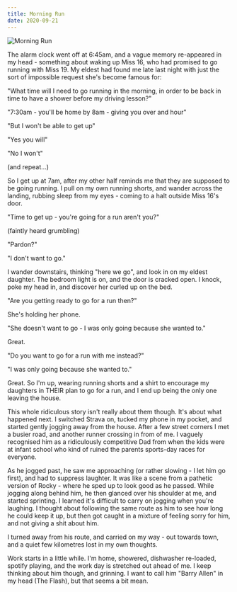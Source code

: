 ```yaml
---
title: Morning Run
date: 2020-09-21
---
```


![Morning Run](https://source.unsplash.com/7QCBakMyDCE/1600x900)

The alarm clock went off at 6:45am, and a vague memory re-appeared in my head - something about waking up Miss 16, who had promised to go running with Miss 19. My eldest had found me late last night with just the sort of impossible request she's become famous for:

"What time will I need to go running in the morning, in order to be back in time to have a shower before my driving lesson?"

"7:30am - you'll be home by 8am - giving you over and hour"

"But I won't be able to get up"

"Yes you will"

"No I won't"

(and repeat...)

So I get up at 7am, after my other half reminds me that they are supposed to be going running. I pull on my own running shorts, and wander across the landing, rubbing sleep from my eyes - coming to a halt outside Miss 16's door.

"Time to get up - you're going for a run aren't you?"

(faintly heard grumbling)

"Pardon?"

"I don't want to go."

I wander downstairs, thinking "here we go", and look in on my eldest daughter. The bedroom light is on, and the door is cracked open. I knock, poke my head in, and discover her curled up on the bed.

"Are you getting ready to go for a run then?"

She's holding her phone.

"She doesn't want to go - I was only going because she wanted to."

Great.

"Do you want to go for a run with me instead?"

"I was only going because she wanted to."

Great. So I'm up, wearing running shorts and a shirt to encourage my daughters in THEIR plan to go for a run, and I end up being the only one leaving the house.

This whole ridiculous story isn't really about them though. It's about what happened next. I switched Strava on, tucked my phone in my pocket, and started gently jogging away from the house. After a few street corners I met a busier road, and another runner crossing in from of me. I vaguely recognised him as a ridiculously competitive Dad from when the kids were at infant school who kind of ruined the parents sports-day races for everyone.

As he jogged past, he saw me approaching (or rather slowing - I let him go first), and had to suppress laughter. It was like a scene from a pathetic version of Rocky - where he sped up to look good as he passed. While jogging along behind him, he then glanced over his shoulder at me, and started sprinting. I learned it's difficult to carry on jogging when you're laughing. I thought about following the same route as him to see how long he could keep it up, but then got caught in a mixture of feeling sorry for him, and not giving a shit about him.

I turned away from his route, and carried on my way - out towards town, and a quiet few kilometres lost in my own thoughts.

Work starts in a little while. I'm home, showered, dishwasher re-loaded, spotify playing, and the work day is stretched out ahead of me. I keep thinking about him though, and grinning. I want to call him "Barry Allen" in my head (The Flash), but that seems a bit mean.